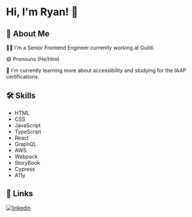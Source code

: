 # Hi, I'm Ryan! 👋


## 🚀 About Me
🧑‍💻 I'm a Senior Frontend Engineer currently working at Guild.

😄 Pronouns (He/Him)

🧠 I'm currently learning more about accessibility and studying for the IAAP certifications.


## 🛠 Skills
- HTML
- CSS
- JavaScript
- TypeScript
- React
- GraphQL
- AWS
- Webpack
- StoryBook
- Cypress
- A11y
## 🔗 Links
[![linkedin](https://img.shields.io/badge/linkedin-0A66C2?style=for-the-badge&logo=linkedin&logoColor=white)](https://www.linkedin.com/in/ryanmoodyengineer)
